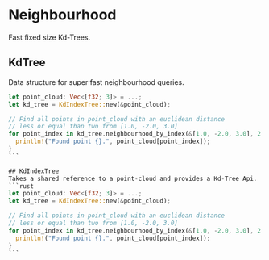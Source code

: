 # Neighbourhood
Fast fixed size Kd-Trees.

## KdTree
Data structure for super fast neighbourhood queries.
````rust
let point_cloud: Vec<[f32; 3]> = ...;
let kd_tree = KdIndexTree::new(&point_cloud);

// Find all points in point_cloud with an euclidean distance
// less or equal than two from [1.0, -2.0, 3.0]
for point_index in kd_tree.neighbourhood_by_index(&[1.0, -2.0, 3.0], 2.0) {
  println!("Found point {}.", point_cloud[point_index]);
}
```

## KdIndexTree
Takes a shared reference to a point-cloud and provides a Kd-Tree Api.
```rust
let point_cloud: Vec<[f32; 3]> = ...;
let kd_tree = KdIndexTree::new(&point_cloud);

// Find all points in point_cloud with an euclidean distance
// less or equal than two from [1.0, -2.0, 3.0]
for point_index in kd_tree.neighbourhood_by_index(&[1.0, -2.0, 3.0], 2.0) {
  println!("Found point {}.", point_cloud[point_index]);
}
```
